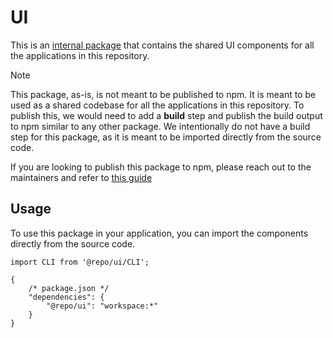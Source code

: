# UI

This is an [internal package](https://turbo.hector.im/repo/docs/handbook/sharing-code/internal-packages) that contains the shared UI components for all the applications in this repository.

> [!NOTE]
> This package, as-is, is not meant to be published to npm. It is meant to be used as a shared codebase for all the applications in this repository. To publish this, we would need to add a **build** step and publish the build output to npm similar to any other package.
> We intentionally do not have a build step for this package, as it is meant to be imported directly from the source code.
>
> If you are looking to publish this package to npm, please reach out to the maintainers and refer to [this guide](https://turbo.hector.im/repo/docs/handbook/publishing-packageshttps://turbo.hector.im/repo/docs/handbook/publishing-packages)

## Usage

To use this package in your application, you can import the components directly from the source code.

```tsx
import CLI from '@repo/ui/CLI';
```

```jsonc
{
    /* package.json */
    "dependencies": {
        "@repo/ui": "workspace:*"
    }
}
```
